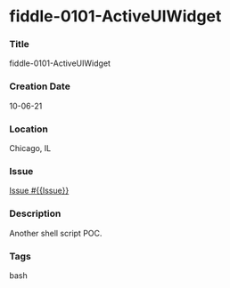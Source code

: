 fiddle-0101-ActiveUIWidget
======

### Title

fiddle-0101-ActiveUIWidget


### Creation Date

10-06-21


### Location

Chicago, IL


### Issue

[Issue #{{Issue}}](https://github.com/bradyhouse/house/issues/{{Issue}})


### Description

Another shell script POC.


### Tags

bash
